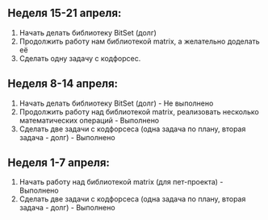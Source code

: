 ## Неделя 15-21 апреля:
1. Начать делать библиотеку BitSet (долг)
2. Продолжить работу нам библиотекой matrix, а желательно доделать её
3. Сделать одну задачу с кодфорсес.

## Неделя 8-14 апреля:
1. Начать делать библиотеку BitSet (долг) - Не выполнено
2. Продолжить работу над библиотекой matrix, реализовать несколько математических операций - Выполнено
3. Сделать две задачи с кодфорсеса (одна задача по плану, вторая задача - долг) - Выполнено

## Неделя 1-7 апреля:
1. Начать работу над библиотекой matrix (для пет-проекта) - Выполнено
2. Сделать две задачи с кодфорсеса (одна задача по плану, вторая задача - долг) - Выполнено
